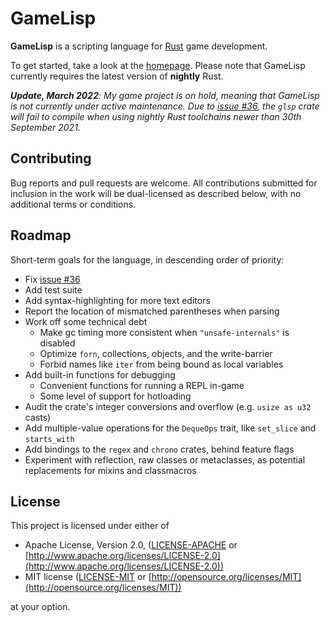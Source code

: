 # GameLisp

**GameLisp** is a scripting language for [Rust](https://www.rust-lang.org) game development.

To get started, take a look at the [homepage](https://gamelisp.rs). Please note that GameLisp
currently requires the latest version of **nightly** Rust.

_**Update, March 2022**: My game project is on hold, meaning that GameLisp is not currently under 
active maintenance. Due to [issue #36](https://github.com/fleabitdev/glsp/issues/36), the `glsp`
crate will fail to compile when using nightly Rust toolchains newer than 30th September 2021._

## Contributing

Bug reports and pull requests are welcome. All contributions submitted for inclusion in the work 
will be dual-licensed as described below, with no additional terms or conditions.

## Roadmap

Short-term goals for the language, in descending order of priority:

- Fix [issue #36](https://github.com/fleabitdev/glsp/issues/36)
- Add test suite
- Add syntax-highlighting for more text editors
- Report the location of mismatched parentheses when parsing
- Work off some technical debt
    - Make gc timing more consistent when `"unsafe-internals"` is disabled
    - Optimize `forn`, collections, objects, and the write-barrier
    - Forbid names like `iter` from being bound as local variables
- Add built-in functions for debugging
    - Convenient functions for running a REPL in-game
    - Some level of support for hotloading
- Audit the crate's integer conversions and overflow (e.g. `usize as u32` casts)
- Add multiple-value operations for the `DequeOps` trait, like `set_slice` and `starts_with`
- Add bindings to the `regex` and `chrono` crates, behind feature flags
- Experiment with reflection, raw classes or metaclasses, as potential replacements for mixins
  and classmacros

## License

This project is licensed under either of

- Apache License, Version 2.0, ([LICENSE-APACHE](LICENSE-APACHE) or
  [http://www.apache.org/licenses/LICENSE-2.0](http://www.apache.org/licenses/LICENSE-2.0))
- MIT license ([LICENSE-MIT](LICENSE-MIT) or
  [http://opensource.org/licenses/MIT](http://opensource.org/licenses/MIT))

at your option.
